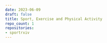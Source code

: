 ```yaml
---
date: 2023-06-09
draft: false
title: Sport, Exercise and Physical Activity
repo_count: 1
repositories:
- sportrxiv
---
```



